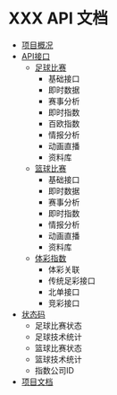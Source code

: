 # XXX API 文档

* [项目概况](/)
* [API接口](/doc/API接口.html)
  * [足球比赛](/doc/api/足球/足球API接口.html)
    * 基础接口
    * 即时数据
    * 赛事分析
    * 即时指数
    * 百欧指数
    * 情报分析
    * 动画直播
    * 资料库
  * [篮球比赛](doc/api/篮球/篮球API接口.md)
    * 基础接口
    * 即时数据
    * 赛事分析
    * 即时指数
    * 情报分析
    * 动画直播
    * 资料库
  * [体彩指数](doc/api/体彩/体彩API接口.md)
    * 体彩关联
    * 传统足彩接口
    * 北单接口
    * 竞彩接口
* [状态码](doc/状态码.md)
  * 足球比赛状态
  * 足球技术统计
  * 篮球比赛状态
  * 篮球技术统计
  * 指数公司ID
* [项目文档](doc/项目文档.md)

